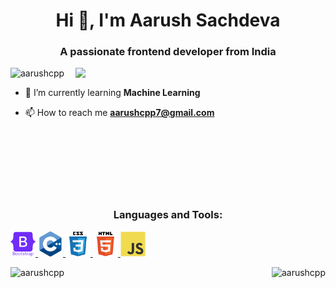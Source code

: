 <h1 align="center">Hi 👋, I'm Aarush Sachdeva</h1>
<h3 align="center">A passionate frontend developer from India</h3>
<img align="right" width="400px" src="https://developers.giphy.com/branch/master/static/api-c99e353f761d318322c853c03ebcf21b.gif"

<p align="left"> <img src="https://komarev.com/ghpvc/?username=aarushcpp&label=Profile%20views&color=0e75b6&style=flat" alt="aarushcpp" /> </p>

- 🌱 I’m currently learning **Machine Learning**

- 📫 How to reach me **aarushcpp7@gmail.com**


<br><br><br><br><br><br>
<h3 align="center">Languages and Tools:</h3>
<p> <a href="https://getbootstrap.com" target="_blank" rel="noreferrer"> <img src="https://raw.githubusercontent.com/devicons/devicon/master/icons/bootstrap/bootstrap-plain-wordmark.svg" alt="bootstrap" width="40" height="40"/> </a> <a href="https://www.w3schools.com/cpp/" target="_blank" rel="noreferrer"> <img src="https://raw.githubusercontent.com/devicons/devicon/master/icons/cplusplus/cplusplus-original.svg" alt="cplusplus" width="40" height="40"/> </a> <a href="https://www.w3schools.com/css/" target="_blank" rel="noreferrer"> <img src="https://raw.githubusercontent.com/devicons/devicon/master/icons/css3/css3-original-wordmark.svg" alt="css3" width="40" height="40"/> </a> <a href="https://www.w3.org/html/" target="_blank" rel="noreferrer"> <img src="https://raw.githubusercontent.com/devicons/devicon/master/icons/html5/html5-original-wordmark.svg" alt="html5" width="40" height="40"/> </a> <a href="https://developer.mozilla.org/en-US/docs/Web/JavaScript" target="_blank" rel="noreferrer"> <img src="https://raw.githubusercontent.com/devicons/devicon/master/icons/javascript/javascript-original.svg" alt="javascript" width="40" height="40"/> </a> </p>


<p><img align="left" src="https://github-readme-stats.vercel.app/api?username=aarushcpp&show_icons=true&locale=en" alt="aarushcpp" /></p>

<p><img align="right" src="https://github-readme-streak-stats.herokuapp.com/?user=aarushcpp&" alt="aarushcpp" /></p>
